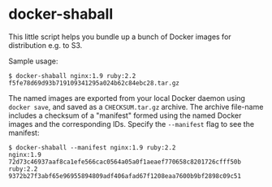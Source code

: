 # docker-shaball

This little script helps you bundle up a bunch of Docker images for
distribution e.g. to S3.

Sample usage:

  ```shell
  $ docker-shaball nginx:1.9 ruby:2.2
  f5fe78d69d93b719109341295a024b62c84ebc28.tar.gz
  ```

The named images are exported from your local Docker daemon using `docker save`, and saved as a `CHECKSUM.tar.gz` archive. The archive file-name includes a checksum of a "manifest" formed using the named Docker images and the corresponding IDs.  Specify the `--manifest` flag to see the manifest:

  ```shell
  $ docker-shaball --manifest nginx:1.9 ruby:2.2
  nginx:1.9 72d73c46937aaf8ca1efe566cac0564a05a0f1aeaef770658c8201726cfff50b
  ruby:2.2 9372b27f3abf65e96955894809adf406afad67f1208eaa7600b9bf2898c09c51
  ```
